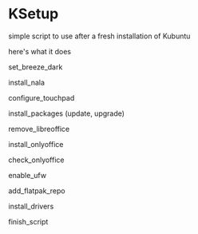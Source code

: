 # KSetup
simple script to use after a fresh installation of Kubuntu

here's what it does

set_breeze_dark

install_nala

configure_touchpad

install_packages (update, upgrade)

remove_libreoffice

install_onlyoffice

check_onlyoffice

enable_ufw

add_flatpak_repo

install_drivers

finish_script

